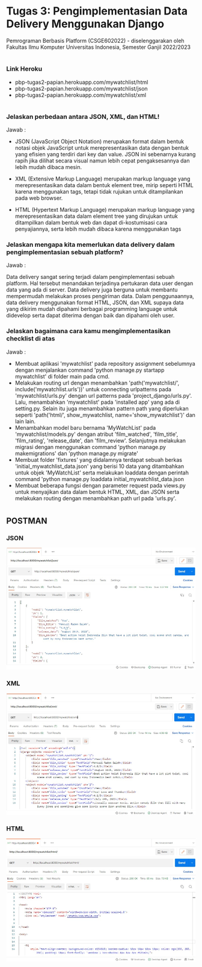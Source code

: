 # Tugas 3: Pengimplementasian Data Delivery Menggunakan Django

Pemrograman Berbasis Platform (CSGE602022) - diselenggarakan oleh Fakultas Ilmu Komputer Universitas Indonesia, Semester Ganjil 2022/2023 

#

### Link Heroku
- pbp-tugas2-papian.herokuapp.com/mywatchlist/html
- pbp-tugas2-papian.herokuapp.com/mywatchlist/json
- pbp-tugas2-papian.herokuapp.com/mywatchlist/xml

#

### Jelaskan perbedaan antara JSON, XML, dan HTML!
Jawab :

- JSON (JavaScript Object Notation) merupakan format dalam bentuk notasi objek JavaScript untuk merepresentasikan data dengan bentuk yang efisien yang terdiri dari key dan value. JSON ini sebenarnya kurang rapih jika dilihat secara visual namun lebih cepat pengaksesannya dan lebih mudah dibaca mesin. 

- XML (Extensive Markup Language) merupakan markup language  yang merepresentasikan data  dalam bentuk element tree, mirip seperti HTML karena menggunakan tags, tetapi tidak rujukan untuk ditampilankan pada web browser.

- HTML (Hypertext Markup Language) merupakan markup language yang merepresentasikan data dalam element tree yang dirujukan untuk ditampilkan dalam bentuk web dan dapat di-kostumisasi cara penyajiannya, serta lebih mudah dibaca karena menggunakan tags


### Jelaskan mengapa kita memerlukan data delivery dalam pengimplementasian sebuah platform?
Jawab :

Data delivery sangat sering terjadi dalam pengimplementasi sebuah platform. Hal tersebut menandakan terjadinya pertukaran data user dengan data yang ada di server. Data delivery juga berguna untuk membantu mempermudah melakukan proses pengiriman data. Dalam penggunaannya, data delivery menggunakan format HTML, JSON, dan XML supaya data yang dikirim mudah dipahami berbagai programming language untuk didevelop serta dapat diterima dengan baik dan dipahami oleh user.


### Jelaskan bagaimana cara kamu mengimplementasikan checklist di atas
Jawab :
- Membuat aplikasi 'mywatchlist' pada repository assignment sebelumnya dengan menjalankan command 'python manage.py startapp mywatchlist' di folder main pada cmd.
- Melakukan routing url dengan menambahkan 'path('mywatchlist/', include('mywatchlist.urls'))' untuk connecting urlpatterns pada 'mywatchlist/urls.py' dengan url patterns pada 'project_django/urls.py'. Lalu, menambahkan 'mywatchlist' pada 'installed app' yang ada di setting.py. Selain itu juga menambahkan pattern path yang diperlukan seperti 'path('html/', show_mywatchlist, name='show_mywatchlist')' dan lain lain.
- Menambahkan model baru bernama 'MyWatchList' pada 'mywatchlist/models.py' dengan atribut 'film_watched', 'film_title', 'film_rating', 'release_date', dan 'film_review'. Selanjutnya melakukan migrasi dengan menggunakan command 'python manage.py makemigrations' dan  'python manage.py migrate'
- Membuat folder 'fixtures' yang didalamnya terdapat sebuah berkas 'initial_mywatchlist_data.json' yang berisi 10 data yang ditambahkan untuk objek 'MyWatchList' serta melakukan loaddata dengan perintah command 'python manage.py loaddata initial_mywatchlist_data.json
- Membuat beberapa fungsi dengan parameter request pada views.py untuk menyajikan data dalam bentuk HTML, XML, dan JSON serta melakukan routing dengan menambahkan path url pada 'urls.py'.


#

## POSTMAN

### JSON
![Gambar]('../../Postman_JSON_Papian.jpg)

### XML
![Gambar]('../../Postman_XML_Papian.jpg)

### HTML
![Gambar]('../../Postman_HTML_Papian.jpg)

